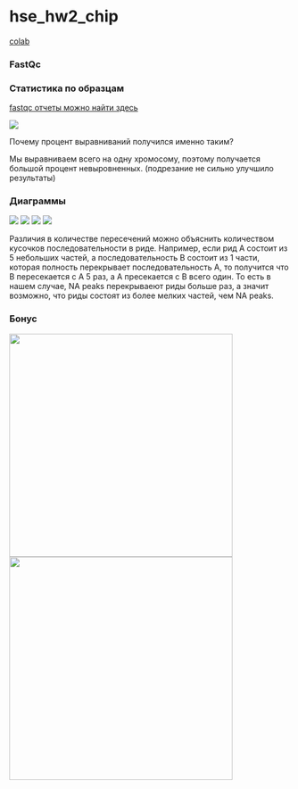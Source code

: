 # hse_hw2_chip

[colab](https://colab.research.google.com/drive/1Ycsdk3-0EGhef3GgxZkByKvkMArD8lne?usp=sharing)

### FastQc

### Статистика по образцам
[fastqc отчеты можно найти здесь](https://github.com/adriadar/hse_hw2_chip/tree/main/fastqc)

![](https://github.com/adriadar/hse_hw2_chip/blob/main/img/table.png)

Почему процент выравниваний получился именно таким?

Мы выравниваем всего на одну хромосому, поэтому получается большой процент невыровненных. (подрезание не сильно улучшило результаты)
### Диаграммы

![](https://github.com/adriadar/hse_hw2_chip/blob/main/img/Intervene_venn1-1.png)
![](https://github.com/adriadar/hse_hw2_chip/blob/main/img/Intervene_venn2-1.png)
![](https://github.com/adriadar/hse_hw2_chip/blob/main/img/Intervene_venn3-1.png)
![](https://github.com/adriadar/hse_hw2_chip/blob/main/img/Intervene_venn4-1.png)

Различия в количестве пересечений можно объяснить количеством кусочков последовательности в риде. Например, если рид A состоит из 5 небольших частей, а последовательность B состоит из 1 части, которая полность перекрывает последовательность A, то получится что B пересекается с A 5 раз, а А пресекается с B всего один. То есть в нашем случае, NA peaks перекрываеют риды больше раз, а значит возможно, что риды состоят из более мелких частей, чем NA peaks.


### Бонус

<img src=https://github.com/adriadar/hse_hw2_chip/blob/main/img/result_fxu.png width="400"> <img src=https://github.com/adriadar/hse_hw2_chip/blob/main/img/result_qcm.png width="400">
